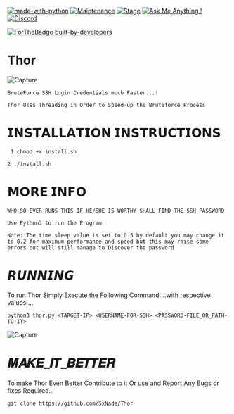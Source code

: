 [![made-with-python](https://img.shields.io/badge/Made%20with-Python-1f425f.svg)](https://www.python.org/)
[![Maintenance](https://img.shields.io/badge/Maintained%3F-yes-green.svg)](https://github.com/SxNade)
[![Stage](https://img.shields.io/badge/Release-Stable-brightgreen.svg)]()
[![Ask Me Anything !](https://img.shields.io/badge/Ask%20me-anything-1abc9c.svg)](https://github.com/SxNade)
[![Discord](https://img.shields.io/discord/591914197219016707.svg?label=&logo=discord&logoColor=ffffff&color=7389D8&labelColor=6A7EC2)](https://github.com/SxNade)


[![ForTheBadge built-by-developers](http://ForTheBadge.com/images/badges/built-by-developers.svg)](https://github.com/SxNade)

# Thor
![Capture](https://media.tenor.com/images/eb475c7bcb0bd53b01ff4a279c637bb4/tenor.gif)

`BruteForce SSH Login Credentials much Faster...!`

`Thor Uses Threading in Order to Speed-up the Bruteforce_Process`

# 𝗜𝗡𝗦𝗧𝗔𝗟𝗟𝗔𝗧𝗜𝗢𝗡 𝗜𝗡𝗦𝗧𝗥𝗨𝗖𝗧𝗜𝗢𝗡𝗦

` 1 chmod +x install.sh`

`2 ./install.sh`

# 𝗠𝗢𝗥𝗘 𝗜𝗡𝗙𝗢
`WHO SO EVER RUNS THIS IF HE/SHE IS WORTHY SHALL FIND THE SSH PASSWORD`

`Use Python3 to run the Program`

`Note: The time.sleep value is set to 0.5 by default you may change it to 0.2 for maximum performance and speed but this may raise some errors but will still manage to Discover the password`

# 𝙍𝙐𝙉𝙉𝙄𝙉𝙂
To run Thor Simply Execute the Following Command....with respective values....

`python3 thor.py <TARGET-IP> <USERNAME-FOR-SSH> <PASSWORD-FILE_OR_PATH-TO-IT>`

![Capture](https://raw.githubusercontent.com/SxNade/Thor/main/thor.png)

# 𝑴𝑨𝑲𝑬_𝑰𝑻_𝑩𝑬𝑻𝑻𝑬𝑹
To make Thor Even Better Contribute to it Or use and Report Any Bugs or fixes Required..

`git clone https://github.com/SxNade/Thor`

